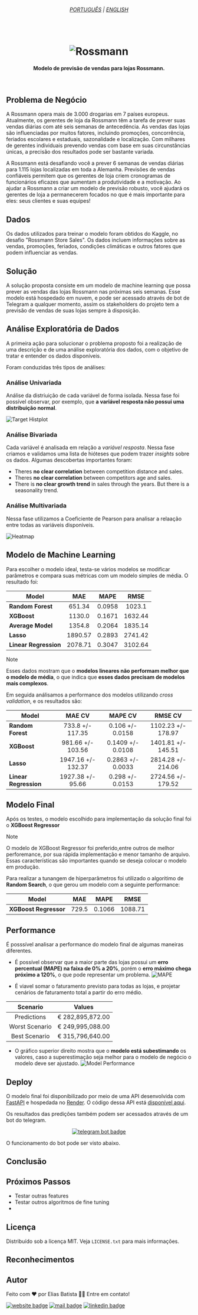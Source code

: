 <!-- # Rossman Sales

Esse repositório contém os arquivos criados no curso DS em produção da Comunidade DS.

# Base de Dados

Aqui você pode encontrar os arquivos utilizados nos exercícios do curso:

(Arquivos CSV)[https://www.kaggle.com/competitions/rossmann-store-sales/data] -->

<!--- LANGUAGE --->
<h6 align="center"><a href="/README.md">PORTUGUÊS</a> | <a href="/README_en.md">ENGLISH</a>
</h6>
<br>

<h1 align="center">
    <img alt="Rossmann" src="./docs/img/logo.png" />
</h1>

<h4>
<p align="center">Modelo de previsão de vendas para lojas Rossmann.</p>
</h4>
<br>

## Problema de Negócio
A Rossmann opera mais de 3.000 drogarias em 7 países europeus. Atualmente, os gerentes de loja da Rossmann têm a tarefa de prever suas vendas diárias com até seis semanas de antecedência. As vendas das lojas são influenciadas por muitos fatores, incluindo promoções, concorrência, feriados escolares e estaduais, sazonalidade e localização. Com milhares de gerentes individuais prevendo vendas com base em suas circunstâncias únicas, a precisão dos resultados pode ser bastante variada.

A Rossmann está desafiando você a prever 6 semanas de vendas diárias para 1.115 lojas localizadas em toda a Alemanha. Previsões de vendas confiáveis ​​permitem que os gerentes de loja criem cronogramas de funcionários eficazes que aumentam a produtividade e a motivação. Ao ajudar a Rossmann a criar um modelo de previsão robusto, você ajudará os gerentes de loja a permanecerem focados no que é mais importante para eles: seus clientes e suas equipes!

## Dados
Os dados utilizados para treinar o modelo foram obtidos do Kaggle, no desafio "Rossmann Store Sales". Os dados incluem informações sobre as vendas, promoções, feriados, condições climáticas e outros fatores que podem influenciar as vendas.

## Solução
A solução proposta consiste em um modelo de machine learning que possa prever as vendas das lojas Rossmann nas próximas seis semanas. Esse modelo está hospedado em nuvem, e pode ser acessado através de bot de Telegram a qualquer momento, assim os stakeholders do projeto tem a previsão de vendas de suas lojas sempre à disposição.

## Análise Exploratória de Dados
A primeira ação para solucionar o problema proposto foi a realização de uma descrição e de uma análise exploratória dos dados, com o objetivo de tratar e entender os dados disponíveis.

Foram conduzidas três tipos de análises:  

### **Análise Univariada**  
Análise da distriuição de cada variável de forma isolada. Nessa fase foi possível observar, por exemplo, que **a variável resposta não possui uma distribuição normal**.

![Target Histplot](/docs/img/target.png)

### **Análise Bivariada**  
Cada variável é analisada em relação a *variável resposta*. Nessa fase criamos e validamos uma lista de hióteses que podem trazer *insights* sobre os dados. Algumas descobertas importantes foram:

- Theres **no clear correlation** between competition distance and sales.  
- Theres **no clear correlation** between competitors age and sales.
- There is **no clear growth trend** in sales through the years. But there is a seasonality trend.

### **Análise Multivariada**  
Nessa fase utilizamos a Coeficiente de Pearson para analisar a relaação entre todas as variáveis disponíveis.

![Heatmap](docs/img/multivariate.png)

## Modelo de Machine Learning
Para escolher o modelo ideal, testa-se vários modelos se modificar parâmetros e compara suas métricas com um modelo simples de média. O resultado foi:  

<div align="center">

| **Model**             | **MAE** | **MAPE** | **RMSE** |
|-----------------------|:---------:|:----------:|:----------:|
| **Random Forest**     | 651.34  | 0.0958   | 1023.1   |
| **XGBoost**           | 1130.0  | 0.1671   | 1632.44  |
| **Average Model**     | 1354.8  | 0.2064   | 1835.14  |
| **Lasso**             | 1890.57 | 0.2893   | 2741.42  |
| **Linear Regression** | 2078.71 | 0.3047   | 3102.64  |

</div>

> [!NOTE]
> Esses dados mostram que o **modelos lineares não performam melhor que o modelo de média**, o que indica que **esses dados precisam de modelos mais complexos**.

Em seguida análisamos a performance dos modelos utilizando *cross validation*, e os resultados são:

<div align="center">

| **Model**             | **MAE CV**         | **MAPE CV**       | **RMSE CV**        |
|-----------------------|:--------------------:|:-------------------:|:--------------------:|
| **Random Forest**     | 733.8 +/- 117.35   | 0.106 +/- 0.0158  | 1102.23 +/- 178.97 |
| **XGBoost**           | 981.66 +/- 103.56  | 0.1409 +/- 0.0108 | 1401.81 +/- 145.51 |
| **Lasso**             | 1947.16 +/- 132.37 | 0.2863 +/- 0.0033 | 2814.28 +/- 214.06 |
| **Linear Regression** | 1927.38 +/- 95.66  | 0.298 +/- 0.0153  | 2724.56 +/- 179.52 |

</div>

## Modelo Final
Após os testes, o modelo escolhido para implementação da solução final foi o **XGBoost Regressor** 

> [!NOTE]
> O modelo de XGBoost Regressor foi preferido,entre outros de melhor perforemance, por sua rápida implementação e menor tamanho de arquivo. Essas características são importantes quando se deseja colocar o modelo em produção.

Para realizar a tunangem de hiperparâmetros foi utilizado o algoritimo de **Random Search**, o que gerou um modelo com a seguinte performance:

<div align="center">

| **Model**             | **MAE** | **MAPE** | **RMSE** |
|-----------------------|:-------:|:--------:|:--------:|
| **XGBoost Regressor** | 729.5   | 0.1066   | 1088.71  |

</div>

## Performance
É posssível analisar a performance do modelo final de algumas maneiras diferentes.  
- É possível observar que a maior parte das lojas possui um **erro percentual (MAPE) na faixa de 0% a 20%**, porém o **erro máximo chega próximo a 120%**, o que pode representar um problema.
![MAPE](/docs/img/mape.png)

- É viavel somar o faturamento previsto para todas as lojas, e projetar cenários de faturamento total a partir do erro médio.

<div align="center">

|**Scenario**    | **Values**       |
|:--------------:|:----------------:|
| Predictions    | € 282,895,872.00 |
| Worst Scenario | € 249,995,088.00 |
| Best Scenario  | € 315,796,640.00 |

</div>

- O gráfico superior direito mostra que o **modelo está subestimando** os valores, caso a superestimação seja melhor para o modelo de negócio o modelo deve ser ajustado.
![Model Performance](/docs/img/model_performance.png)

## Deploy
O modelo final foi disponibilizado por meio de uma API desenvolvida com [FastAPI](https://fastapi.tiangolo.com/) e hospedada no [Render](https://render.com/). O código dessa API está [disponível aqui](https://github.com/eliasbatistasouza/rossmann_api).

Os resultados das predições também podem ser acessados através de um bot do telegram.

<div align="center">
<a href = "t.me/SalesPredRossmannBot" target="_blank"><img src="https://img.shields.io/badge/Telegram_Bot-2CA5E0?style=for-the-badge&logo=telegram&logoColor=white" alt="telegram bot badge"></a>
</div>


O funcionamento do bot pode ser visto abaixo.

<div align="center">



</div>


## Conclusão

## Próximos Passos
- Testar outras features
- Testar outros algoritmos de fine tuning
- 

## Licença
Distribuído sob a licença MIT. Veja `LICENSE.txt` para mais informações.

## Reconhecimentos

## Autor
Feito com ❤️ por Elias Batista 👋🏽 Entre em contato!

<a href="https://eliasbatista.com" target="_blank"><img src="https://img.shields.io/badge/WEBSITE-689f38?style=for-the-badge&logo=About.me&logoColor=white" alt="website badge"></a>
<a href = "mailto:contato@eliasbatista.com" target="_blank"><img src="https://img.shields.io/badge/Email-D14836?style=for-the-badge&logo=gmail&logoColor=white" alt="mail badge"></a>
<a href="https://www.linkedin.com/in/eliasbatistasouza/" target="_blank"><img src="https://img.shields.io/badge/-LinkedIn-%230077B5?style=for-the-badge&logo=linkedin&logoColor=white" alt="linkedin badge"></a> 